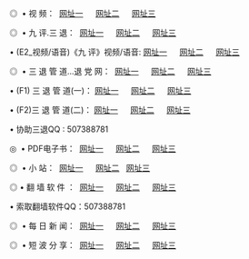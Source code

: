 <p>◎   • 视 频： 
<a href="http://us.hk303.c8763.com/tv/" target="_blank">网址一</a> 　 
<a href="http://us.hk303.c8763.com/9018.html" target="_blank">网址二</a> 　 
<a href="http://us.hk303.c8763.com/9449.html" target="_blank">网址三</a></p>
<p>◎   • 九 评.三 退：  
<a href="http://us.hk303.c8763.com/t/" target="_blank">网址一</a> 　 
<a href="http://us.hk303.c8763.com/v/" target="_blank">网址二</a> 　 
<a href="http://us.hk303.c8763.com/tt/" target="_blank">网址三</a> 　</p>
<p>  • (E2_视频/语音)《九 评》视频/语音: 
<a href="http://us.hk303.c8763.com/v/" target="_blank">网址一</a> 　 
<a href="http://us.hk303.c8763.com/v/" target="_blank">网址二</a> 　 
<a href="http://us.hk303.c8763.com/v/" target="_blank">网址三</a></p>
<p>◎   • 三 退 管 道...退 党 网：  
<a href="http://us.hk303.c8763.com/go/8/" target="_blank">网址一</a> 　 
<a href="http://us.hk303.c8763.com/go/8/" target="_blank">网址二</a> 　 
<a href="http://us.hk303.c8763.com/go/8/" target="_blank">网址三</a></p>
<p>  • (F1) 三 退 管 道(一)： 
<a href="http://us.hk303.c8763.com/d/" target="_blank">网址一</a> 　 
<a href="http://us.hk303.c8763.com/d/" target="_blank">网址二</a> 　 
<a href="http://us.hk303.c8763.com/d/" target="_blank">网址三</a></p>
<p>  • (F2)三 退 管 道(二)： 
<a href="http://us.hk303.c8763.com/dd/" target="_blank">网址一</a> 　 
<a href="http://us.hk303.c8763.com/dd/" target="_blank">网址二</a> 　 
<a href="http://us.hk303.c8763.com/dd/" target="_blank">网址三</a></p>
<p>  • 协助三退QQ : 507388781</p>
<p>◎   • PDF电子书：  
<a href="http://us.hk303.c8763.com/p/" target="_blank">网址一</a> 　 
<a href="http://us.hk303.c8763.com/p/" target="_blank">网址二</a> 　 
<a href="http://us.hk303.c8763.com/p/" target="_blank">网址三</a></p>
<p>◎ </span>  •  小 站：  
<a href="http://us.hk303.c8763.com/" target="_blank">网址一</a> 　 
<a href="http://us.hk303.c8763.com/" target="_blank">网址二</a>   
<a href="http://us.hk303.c8763.com/" target="_blank">网址三</a></p>
<p>◎  • 翻 墙 软 件 ：  
<a href="http://us.hk303.c8763.com/f/" target="_blank">网址一</a> 　 
<a href="http://us.hk303.c8763.com/ff/" target="_blank">网址二</a> 　 
<a href="http://us.hk303.c8763.com/f/" target="_blank">网址三</a></p>
<p>  • 索取翻墙软件QQ：507388781</p>
<p>◎ </span>  • 每 日 新 闻：  
<a href="http://us.hk303.c8763.com/day/" target="_blank">网址一</a> 　 
<a href="http://us.hk303.c8763.com/day/" target="_blank">网址二</a> 　 
<a href="http://us.hk303.c8763.com/day/" target="_blank">网址三</a></p>
<p>◎ </span>  • 短 波 分 享：  
<a href="http://us.hk303.c8763.com/h/" target="_blank">网址一</a> 　 
<a href="http://us.hk303.c8763.com/h/" target="_blank">网址二</a> 　 
<a href="http://us.hk303.c8763.com/h/" target="_blank">网址三</a></p>
